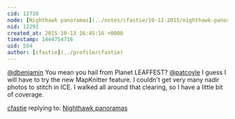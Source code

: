 ```yaml
---
cid: 12716
node: [Nighthawk panoramas](../notes/cfastie/10-12-2015/nighthawk-panoramas)
nid: 12291
created_at: 2015-10-13 16:45:16 +0000
timestamp: 1444754716
uid: 554
author: [cfastie](../profile/cfastie)
---
```


[@dbenjamin](/profile/dbenjamin) You mean you hail from Planet LEAFFEST?
[@patcoyle](/profile/patcoyle) I guess I will have to try the new MapKnitter feature. I couldn't get very many nadir photos to stitch in ICE. I walked all around that clearing, so I have a little bit of coverage.

[cfastie](../profile/cfastie) replying to: [Nighthawk panoramas](../notes/cfastie/10-12-2015/nighthawk-panoramas)

